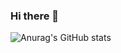 ### Hi there 👋

![Anurag's GitHub stats](https://github-readme-stats.vercel.app/api?username=vakho10&show_icons=true)
